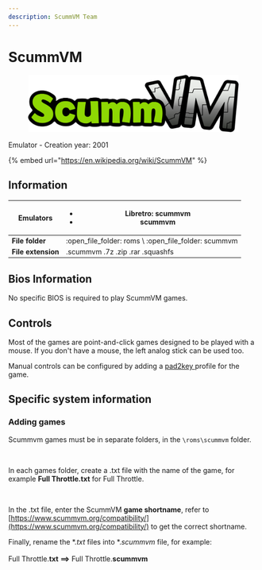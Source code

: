```yaml
---
description: ScummVM Team
---
```


# ScummVM

<figure><img src="https://raw.githubusercontent.com/fabricecaruso/es-theme-carbon/master/art/logos/scummvm.svg" alt=""><figcaption></figcaption></figure>

Emulator - Creation year: 2001

{% embed url="https://en.wikipedia.org/wiki/ScummVM" %}

## Information

| **Emulators**      | <ul><li>Libretro: scummvm</li><li>scummvm</li></ul>      |
| ------------------ | -------------------------------------------------------- |
| **File folder**    | :open\_file\_folder: roms \ :open\_file\_folder: scummvm |
| **File extension** | .scummvm .7z .zip .rar .squashfs                         |

## Bios Information

No specific BIOS is required to play ScummVM games.

## Controls

Most of the games are point-and-click games designed to be played with a mouse. If you don't have a mouse, the left analog stick can be used too.

Manual controls can be configured by adding a [pad2key ](../../advanced-features/pad2key.md)profile for the game.

## Specific system information

### Adding games

Scummvm games must be in separate folders, in the `\roms\scummvm` folder.

<figure><img src="https://i.imgur.com/qfDZ5Np.png" alt=""><figcaption></figcaption></figure>

In each games folder, create a .txt file with the name of the game, for example **Full Throttle.txt** for Full Throttle.

<figure><img src="https://i.imgur.com/zNotr1I.png" alt=""><figcaption></figcaption></figure>

In the .txt file, enter the ScummVM **game shortname**, refer to [https://www.scummvm.org/compatibility/](https://www.scummvm.org/compatibility/) to get the correct shortname.

Finally, rename the \*._txt_ files into \*._scummvm_ file, for example:\
\
Full Throttle.**txt**  **==>** Full Throttle.**scummvm**
